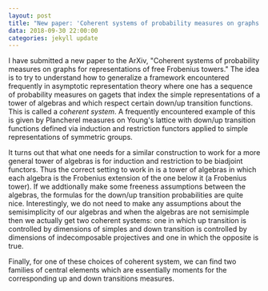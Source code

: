 ```yaml
---
layout: post
title: "New paper: 'Coherent systems of probability measures on graphs for representations of free Frobenius towers'"
data: 2018-09-30 22:00:00
categories: jekyll update
---
```


I have submitted a new paper to the ArXiv, "Coherent systems of probability measures on graphs for representations of free Frobenius towers." The idea is to try to understand how to generalize
 a framework encountered frequently in asymptotic representation theory where one has a sequence of
 probability measures on gagets that index the simple representations of a tower of algebras and which respect certain down/up transition functions.
This is called a *coherent system*. A frequently encountered example of this is given by Plancherel measures on Young's lattice with down/up transition functions defined via induction and restriction functors applied to simple representations of symmetric groups.

It turns out that what one needs for a similar construction to work for a more general tower of algebras is for induction and restriction to be biadjoint functors. 
Thus the correct setting to work in is a tower of algebras in which each algebra is the 
Frobenius extension of the one below it (a Frobenius tower). 
If we addtionally make some freeness assumptions between the algebras, 
the formulas for the down/up transition probabilities are quite nice.
Interestingly, we do not need to make any assumptions about the semisimplicity
of our algebras and when the algebras are not semisimple then we actually get
two coherent systems: one in which up transition is controlled by dimensions of
simples and down transition is controlled by dimensions of indecomposable projectives
and one in which the opposite is true. 

Finally, for one of these choices of coherent system, we can find two families of central elements which are essentially moments for the corresponding up and down transitions measures.  

